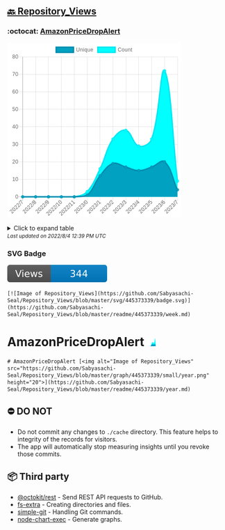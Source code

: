 ## [🔙 Repository_Views](https://github.com/Sabyasachi-Seal/Repository_Views)

### :octocat: [AmazonPriceDropAlert](https://github.com/Sabyasachi-Seal/AmazonPriceDropAlert)
![Image of Repository_Views](https://github.com/Sabyasachi-Seal/Repository_Views/blob/master/graph/445373339/large/year.png)

<details>
	<summary>Click to expand table</summary>
	<h2>:calendar: Year Page Views Table</h2>
<table>
	<tr>
		<th>
			Last Updated
		</th>
		<th>
			Unique
		</th>
		<th>
			Count
		</th>
	</tr>
	<tr>
		<td>
			<code>2022/8/1</code>
		</td>
		<td>
			<code>4</code>
		</td>
		<td>
			<code>9</code>
		</td>
	</tr>
	<tr>
		<td>
			<code>2022/7/1</code>
		</td>
		<td>
			<code>20</code>
		</td>
		<td>
			<code>72</code>
		</td>
	</tr>
	<tr>
		<td>
			<code>2022/6/1</code>
		</td>
		<td>
			<code>17</code>
		</td>
		<td>
			<code>33</code>
		</td>
	</tr>
	<tr>
		<td>
			<code>2022/5/1</code>
		</td>
		<td>
			<code>15</code>
		</td>
		<td>
			<code>29</code>
		</td>
	</tr>
	<tr>
		<td>
			<code>2022/4/1</code>
		</td>
		<td>
			<code>17</code>
		</td>
		<td>
			<code>38</code>
		</td>
	</tr>
	<tr>
		<td>
			<code>2022/3/1</code>
		</td>
		<td>
			<code>19</code>
		</td>
		<td>
			<code>33</code>
		</td>
	</tr>
	<tr>
		<td>
			<code>2022/2/1</code>
		</td>
		<td>
			<code>12</code>
		</td>
		<td>
			<code>16</code>
		</td>
	</tr>
	<tr>
		<td>
			<code>2022/1/1</code>
		</td>
		<td>
			<code>1</code>
		</td>
		<td>
			<code>3</code>
		</td>
	</tr>
	<tr>
		<td>
			<code>2021/12/1</code>
		</td>
		<td>
			<code>0</code>
		</td>
		<td>
			<code>0</code>
		</td>
	</tr>
	<tr>
		<td>
			<code>2021/11/1</code>
		</td>
		<td>
			<code>0</code>
		</td>
		<td>
			<code>0</code>
		</td>
	</tr>
	<tr>
		<td>
			<code>2021/10/1</code>
		</td>
		<td>
			<code>0</code>
		</td>
		<td>
			<code>0</code>
		</td>
	</tr>
	<tr>
		<td>
			<code>2021/9/1</code>
		</td>
		<td>
			<code>0</code>
		</td>
		<td>
			<code>0</code>
		</td>
	</tr>
	<tr>
		<td>
			<code>2021/8/1</code>
		</td>
		<td>
			<code>0</code>
		</td>
		<td>
			<code>0</code>
		</td>
	</tr>
</table>

</details>
<small><i>Last updated on 2022/8/4 12:39 PM UTC</i></small>

### SVG Badge
[![Image of Repository_Views](https://github.com/Sabyasachi-Seal/Repository_Views/blob/master/svg/445373339/badge.svg)](https://github.com/Sabyasachi-Seal/Repository_Views/blob/master/readme/445373339/week.md)
```readme
[![Image of Repository_Views](https://github.com/Sabyasachi-Seal/Repository_Views/blob/master/svg/445373339/badge.svg)](https://github.com/Sabyasachi-Seal/Repository_Views/blob/master/readme/445373339/week.md)
```
# AmazonPriceDropAlert [<img alt="Image of Repository_Views" src="https://github.com/Sabyasachi-Seal/Repository_Views/blob/master/graph/445373339/small/year.png" height="20">](https://github.com/Sabyasachi-Seal/Repository_Views/blob/master/readme/445373339/year.md)
```readme
# AmazonPriceDropAlert [<img alt="Image of Repository_Views" src="https://github.com/Sabyasachi-Seal/Repository_Views/blob/master/graph/445373339/small/year.png" height="20">](https://github.com/Sabyasachi-Seal/Repository_Views/blob/master/readme/445373339/year.md)
```
## ⛔ DO NOT
- Do not commit any changes to `./cache` directory. This feature helps to integrity of the records for visitors.
- The app will automatically stop measuring insights until you revoke those commits.
## 📦 Third party

- [@octokit/rest](https://www.npmjs.com/package/@octokit/rest) - Send REST API requests to GitHub.
- [fs-extra](https://www.npmjs.com/package/fs-extra) - Creating directories and files.
- [simple-git](https://www.npmjs.com/package/simple-git) - Handling Git commands.
- [node-chart-exec](https://www.npmjs.com/package/node-chart-exec) - Generate graphs.
